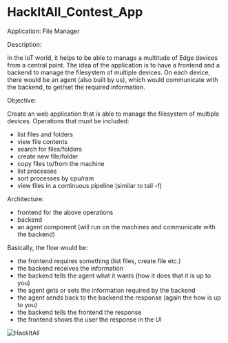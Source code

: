 # HackItAll_Contest_App

Application: File Manager

Description:

In the IoT world, it helps to be able to manage a multitude of Edge devices from a central point.
The idea of the application is to have a frontend and a backend to manage the filesystem of multiple devices.
On each device, there would be an agent (also built by us), which would communicate with the backend, to get/set the required information.

Objective:

Create an web application that is able to manage the filesystem of multiple devices.
Operations that must be included:
- list files and folders
- view file contents
- search for files/folders
- create new file/folder
- copy files to/from the machine
- list processes
- sort processes by cpu/ram
- view files in a continuous pipeline (similar to tail -f)

Architecture:

- frontend for the above operations
- backend
- an agent component (will run on the machines and communicate with the backend)

Basically, the flow would be:

- the frontend requires something (list files, create file etc.)
- the backend receives the information
- the backend tells the agent what it wants (how it does that it is up to you)
- the agent gets or sets the information required by the backend
- the agent sends back to the backend the response (again the how is up to you)
- the backend tells the frontend the response
- the frontend shows the user the response in the UI

![HackItAll](https://user-images.githubusercontent.com/100564136/163218010-1671237f-48ee-45af-aede-cdeac341bbe5.png)

